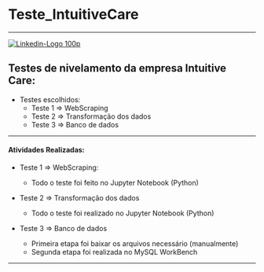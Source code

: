# Teste_IntuitiveCare
---
[![Linkedin-Logo 100p](https://user-images.githubusercontent.com/106432467/199611997-0e8bf780-68a2-4450-89ac-d644a8da4828.png)](https://www.linkedin.com/in/pedro-afonso-silva-a228b2125/)

## Testes de nivelamento da empresa Intuitive Care:

* Testes escolhidos:
   * Teste 1 => WebScraping
   * Teste 2 => Transformação dos dados
   * Teste 3 => Banco de dados
---

#### Atividades Realizadas:

* Teste 1 => WebScraping:
   * Todo o teste foi feito no Jupyter Notebook (Python)

* Teste 2 => Transformação dos dados
   * Todo o teste foi realizado no Jupyter Notebook (Python)

* Teste 3 => Banco de dados
   * Primeira etapa foi baixar os arquivos necessário (manualmente)
   * Segunda etapa foi realizada no MySQL WorkBench

---


   


